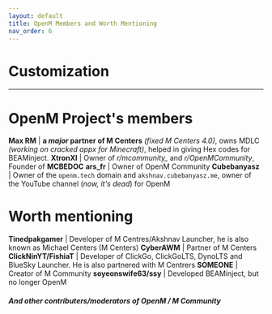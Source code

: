 ```yaml
---
layout: default
title: OpenM Members and Worth Mentioning
nav_order: 6
---
```


# Customization

---

# OpenM Project's members

**Max RM** | **a *major* partner of M Centers** *(fixed M Centers 4.0)*, owns MDLC *(working on cracked appx for Minecraft)*, helped in giving Hex codes for BEAMinject.
**XtronXI** | Owner of *r/mcommunity_* and *r/OpenMCommunity*, Founder of **MCBEDOC**
**ars_fr** | Owner of OpenM Community
**Cubebanyasz** | Owner of the `openm.tech` domain and `akshnav.cubebanyasz.me`, owner of the YouTube channel (*now, it's dead*) for OpenM 

# Worth mentioning

**Tinedpakgamer** | Developer of M Centres/Akshnav Launcher, he is also known as Michael Centers (M Centers)
**CyberAWM** | Partner of M Centers
**ClickNinYT/FishiaT** | Developer of ClickGo, ClickGoLTS, DynoLTS and BlueSky Launcher. He is also partnered with M Centrers
**SOMEONE** | Creator of M Community
**soyeonswife63/ssy** | Developed BEAMinject, but no longer OpenM

#### *And other contributers/moderators of OpenM / M Community*
